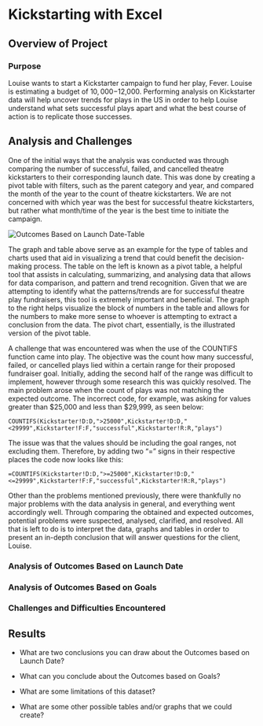 # Kickstarting with Excel

## Overview of Project

### Purpose

Louise wants to start a Kickstarter campaign to fund her play, Fever. Louise is estimating a budget of $10,000-$12,000. Performing analysis on Kickstarter data will help uncover trends for plays in the US in order to help Louise understand what sets successful plays apart and what the best course of action is to replicate those successes.

## Analysis and Challenges

One of the initial ways that the analysis was conducted was through comparing the number of successful, failed, and cancelled theatre kickstarters to their corresponding launch date. This was done by creating a pivot table with filters, such as the parent category and year, and compared the month of the year to the count of theatre kickstarters. We are not concerned with which year was the best for successful theatre kickstarters, but rather what month/time of the year is the best time to initiate the campaign.

![Outcomes Based on Launch Date-Table](https://user-images.githubusercontent.com/111096246/187094409-51db5d65-857b-4ab1-821a-8f2e61cef7c4.PNG)

The graph and table above serve as an example for the type of tables and charts used that aid in visualizing a trend that could benefit the decision-making process. The table on the left is known as a pivot table, a helpful tool that assists in calculating, summarizing, and analysing data that allows for data comparison, and pattern and trend recognition. Given that we are attempting to identify what the patterns/trends are for successful theatre play fundraisers, this tool is extremely important and beneficial. The graph to the right helps visualize the block of numbers in the table and allows for the numbers to make more sense to whoever is attempting to extract a conclusion from the data. The pivot chart, essentially, is the illustrated version of the pivot table.

A challenge that was encountered was when the use of the COUNTIFS function came into play. The objective was the count how many successful, failed, or cancelled plays lied within a certain range for their proposed fundraiser goal. Initially, adding the second half of the range was difficult to implement, however through some research this was quickly resolved. The main problem arose when the count of plays was not matching the expected outcome. The incorrect code, for example, was asking for values greater than $25,000 and less than $29,999, as seen below:

```
COUNTIFS(Kickstarter!D:D,">25000",Kickstarter!D:D,"<29999",Kickstarter!F:F,"successful",Kickstarter!R:R,"plays")
```

The issue was that the values should be including the goal ranges, not excluding them. Therefore, by adding two “=” signs in their respective places the code now looks like this:

```
=COUNTIFS(Kickstarter!D:D,">=25000",Kickstarter!D:D,"<=29999",Kickstarter!F:F,"successful",Kickstarter!R:R,"plays")
```

Other than the problems mentioned previously, there were thankfully no major problems with the data analysis in general, and everything went accordingly well. Through comparing the obtained and expected outcomes, potential problems were suspected, analysed, clarified, and resolved. All that is left to do is to interpret the data, graphs and tables in order to present an in-depth conclusion that will answer questions for the client, Louise.

### Analysis of Outcomes Based on Launch Date

### Analysis of Outcomes Based on Goals

### Challenges and Difficulties Encountered

## Results

- What are two conclusions you can draw about the Outcomes based on Launch Date?

- What can you conclude about the Outcomes based on Goals?

- What are some limitations of this dataset?

- What are some other possible tables and/or graphs that we could create?
